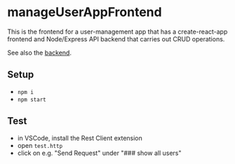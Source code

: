 #  manageUserAppFrontend

This is the frontend for a user-management app that has a create-react-app frontend and Node/Express API backend that carries out CRUD operations.

See also the [backend](https://github.com/edwardtanguay/manageUserAppBackend).

## Setup

- `npm i`
- `npm start`

## Test

- in VSCode, install the Rest Client extension
- open `test.http`
- click on e.g. "Send Request" under "### show all users"
